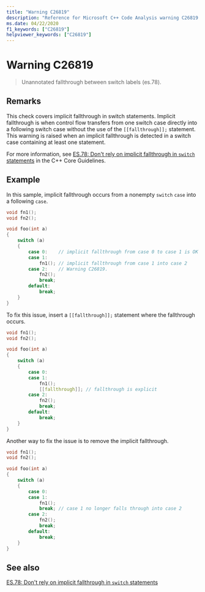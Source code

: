 ```yaml
---
title: "Warning C26819"
description: "Reference for Microsoft C++ Code Analysis warning C26819 in Visual Studio."
ms.date: 04/22/2020
f1_keywords: ["C26819"]
helpviewer_keywords: ["C26819"]
---
```

# Warning C26819

> Unannotated fallthrough between switch labels (es.78).

## Remarks

This check covers implicit fallthrough in switch statements. Implicit fallthrough is when control flow transfers from one switch case directly into a following switch case without the use of the `[[fallthrough]];` statement. This warning is raised when an implicit fallthrough is detected in a switch case containing at least one statement.

For more information, see [ES.78: Don't rely on implicit fallthrough in `switch` statements](https://isocpp.github.io/CppCoreGuidelines/CppCoreGuidelines#Res-break) in the C++ Core Guidelines.

## Example

In this sample, implicit fallthrough occurs from a nonempty `switch` `case` into a following `case`.

```cpp
void fn1();
void fn2();

void foo(int a)
{
    switch (a)
    {
        case 0:    // implicit fallthrough from case 0 to case 1 is OK because case 0 is empty
        case 1:
            fn1(); // implicit fallthrough from case 1 into case 2
        case 2:    // Warning C26819.
            fn2();
            break;
        default:
            break;
    }
}
```

To fix this issue, insert a `[[fallthrough]];` statement where the fallthrough occurs.

```cpp
void fn1();
void fn2();

void foo(int a)
{
    switch (a)
    {
        case 0:
        case 1:
            fn1();
            [[fallthrough]]; // fallthrough is explicit
        case 2:
            fn2();
            break;
        default:
            break;
    }
}
```

Another way to fix the issue is to remove the implicit fallthrough.

```cpp
void fn1();
void fn2();

void foo(int a)
{
    switch (a)
    {
        case 0:
        case 1:
            fn1();
            break; // case 1 no longer falls through into case 2
        case 2:
            fn2();
            break;
        default:
            break;
    }
}
```

## See also

[ES.78: Don't rely on implicit fallthrough in `switch` statements](https://isocpp.github.io/CppCoreGuidelines/CppCoreGuidelines#Res-break)
